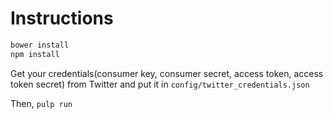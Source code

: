 # Instructions
```sh
bower install
npm install

```

Get your credentials(consumer key, consumer secret, access token, access token secret) from Twitter and put it in `config/twitter_credentials.json`

Then,
`pulp run`
